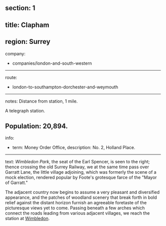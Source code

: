 section: 1
----
title: Clapham
----
region: Surrey
----
company:
- companies/london-and-south-western
----
route:
- london-to-southampton-dorchester-and-weymouth
----
notes: Distance from station, 1 mile.

A telegraph station.

Population: 20,894.
----
info:
- term: Money Order Office,
  description: No. 2, Holland Place.
----
text: *Wimbledon Park*, the seat of the Earl Spencer, is seen to the right; thence crossing the old Surrey Railway, we at the same time pass over Garratt Lane, the little village adjoining, which was formerly the scene of a mock election, rendered popular by Foote's grotesque farce of the "Mayor of Garratt."

The adjacent country now begins to assume a very pleasant and diversified appearance, and the patches of woodland scenery that break forth in bold relief against the distant horizon furnish an agreeable foretaste of the picturesque views yet to come. Passing beneath a few arches which connect the roads leading from various adjacent villages, we reach the station at [Wimbledon](/stations/wimbledon).

